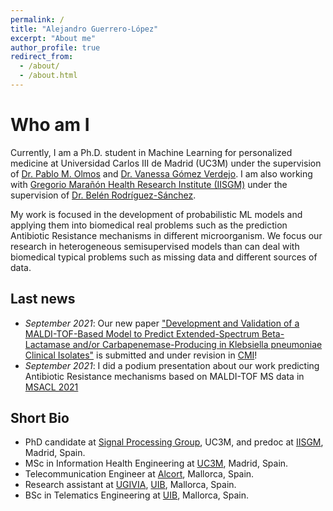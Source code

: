 ```yaml
---
permalink: /
title: "Alejandro Guerrero-López"
excerpt: "About me"
author_profile: true
redirect_from: 
  - /about/
  - /about.html
---
```

Who am I
======
Currently, I am a Ph.D. student in Machine Learning for personalized medicine at Universidad Carlos III de Madrid (UC3M) under the supervision of [Dr. Pablo M. Olmos](http://www.tsc.uc3m.es/~olmos/) and [Dr. Vanessa Gómez Verdejo](https://vanessa.webs.tsc.uc3m.es). I am also working with [Gregorio Marañón Health Research Institute (IISGM)](https://www.iisgm.com) under the supervision of [Dr. Belén Rodríguez-Sánchez](https://scholar.google.es/citations?user=W9sZbBoAAAAJ&hl=es). 

My work is focused in the development of probabilistic ML models and applying them into biomedical real problems such as the prediction Antibiotic Resistance mechanisms in different microorganism. We focus our research in heterogeneous semisupervised models than can deal with biomedical typical problems such as missing data and different sources of data.

Last news
------
* _September 2021_: Our new paper ["Development and Validation of a MALDI-TOF-Based Model to Predict Extended-Spectrum Beta-Lactamase and/or Carbapenemase-Producing in Klebsiella pneumoniae Clinical Isolates"](https://www.biorxiv.org/content/10.1101/2021.10.04.463058v1) is submitted and under revision in [CMI](clinicalmicrobiologyandinfection.com)!
* _September 2021_: I did a podium presentation about our work predicting Antibiotic Resistance mechanisms based on MALDI-TOF MS data in [MSACL 2021](https://www.msacl.org/index.php?header=MSACL_2021_EU)

Short Bio
------
* PhD candidate at [Signal Processing Group](http://gts.tsc.uc3m.es), UC3M, and predoc at [IISGM](https://www.iisgm.com), Madrid, Spain.
* MSc in Information Health Engineering at [UC3M](https://www.uc3m.es/), Madrid, Spain.
* Telecommunication Engineer at [Alcort](https://alcort.net), Mallorca, Spain.
* Research assistant at [UGIVIA](http://ugivia.uib.es), [UIB](https://www.uib.cat), Mallorca, Spain.
* BSc in Telematics Engineering at [UIB](https://www.uib.cat), Mallorca, Spain.
